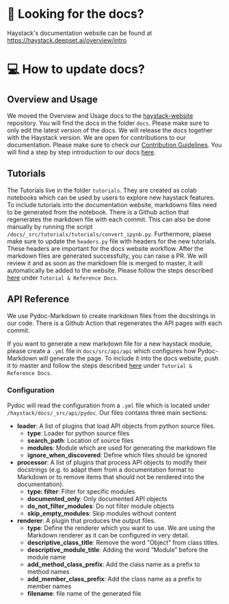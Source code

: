 # :ledger: Looking for the docs?

Haystack's documentation website can be found at https://haystack.deepset.ai/overview/intro

# :computer: How to update docs?

## Overview and Usage

We moved the Overview and Usage docs to the [haystack-website](https://github.com/deepset-ai/haystack-website) repository. You will find the docs in the folder `docs`. Please make sure to only edit the latest version of the docs. We will release the docs together with the Haystack version. 
We are open for contributions to our documentation. Please make sure to check our [Contribution Guidelines](https://github.com/deepset-ai/haystack/blob/master/CONTRIBUTING.md). You will find a step by step introduction to our docs [here](https://github.com/deepset-ai/haystack-website/tree/source).

## Tutorials

The Tutorials live in the folder `tutorials`. 
They are created as colab notebooks which can be used by users to explore new haystack features. 
To include tutorials into the documentation website, markdowns files need to be generated from the notebook. 
There is a Github action that regenerates the markdown file with each commit. 
This can also be done manually by running the script `/docs/_src/tutorials/tutorials/convert_ipynb.py`. 
Furthermore, plaese make sure to update the `headers.py` file with headers for the new tutorials. 
These headers are important for the docs website workflow. 
After the markdown files are generated successfully, you can raise a PR. 
We will review it and as soon as the markdown file is merged to master, it will automatically be added to the website. 
Please follow the steps described [here](https://github.com/deepset-ai/haystack-website/tree/source) under `Tutorial & Reference Docs`. 

## API Reference 

We use Pydoc-Markdown to create markdown files from the docstrings in our code. 
There is a Github Action that regenerates the API pages with each commit.


If you want to generate a new markdown file for a new haystack module, 
please create a `.yml` file in `docs/src/api/api` which configures how Pydoc-Markdown will generate the page. 
To include it into the docs website, push it to master and follow the steps described 
[here](https://github.com/deepset-ai/haystack-website/tree/source) under `Tutorial & Reference Docs`. 

### Configuration

Pydoc will read the configuration from a `.yml` file which is located under `/haystack/docs/_src/api/pydoc`. Our files contains three main sections:

- **loader**: A list of plugins that load API objects from python source files.
    - **type**: Loader for python source files
    - **search_path**: Location of source files 
    - **modules**: Module which are used for generating the markdown file
    - **ignore_when_discovered**: Define which files should be ignored
- **processor**: A list of plugins that process API objects to modify their docstrings (e.g. to adapt them from a documentation format to Markdown or to remove items that should not be rendered into the documentation).
    - **type: filter**: Filter for specific modules
    - **documented_only**: Only documented API objects
    - **do_not_filter_modules**: Do not filter module objects
    - **skip_empty_modules**: Skip modules without content
- **renderer**: A plugin that produces the output files.
    - **type**: Define the renderer which you want to use. We are using the Markdown renderer as it can be configured in very detail.
    - **descriptive_class_title**: Remove the word "Object" from class titles. 
    - **descriptive_module_title**:  Adding the word “Module” before the module name
    - **add_method_class_prefix**: Add the class name as a prefix to method names
    - **add_member_class_prefix**: Add the class name as a prefix to member names
    - **filename**: file name of the generated file